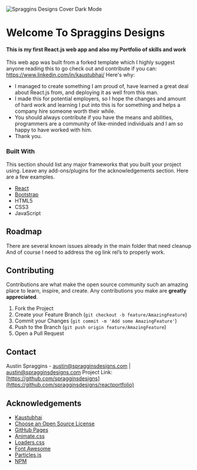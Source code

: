 <!-- PROJECT LOGO -->
![Spraggins Designs Cover Dark Mode](https://github.com/spragginsdesigns/reactportfolio/blob/d47cfba4d7e7e6ac17ddc1cbd3bb7ab0d3be18f5/other/Spraggins%20Designs%20Cover%20Dark%20Mode.jpg)
# Welcome To Spraggins Designs

#### This is my first React.js web app and also my Portfolio of skills and work

<!-- TABLE OF CONTENTS -->
This web app was built from a forked template which I highly suggest anyone reading this to go check out and contribute if you can: https://www.linkedin.com/in/kaustubhai/
Here's why:
* I managed to create something I am proud of, have learned a great deal about React.js from, and deploying it as well from this man. 
* I made this for potential employers, so I hope the changes and amount of hard work and learning I put into this is for something and helps a company hire someone worth their while. 
* You should always contribute if you have the means and abilities, programmers are a community of like-minded individuals and I am so happy to have worked with him. 
* Thank you. 

### Built With

This section should list any major frameworks that you built your project using. Leave any add-ons/plugins for the acknowledgements section. Here are a few examples.
* [React](https://reactjs.org)
* [Bootstrap](https://getbootstrap.com)
* HTML5
* CSS3
* JavaScript

<!-- ROADMAP -->
## Roadmap

There are several known issues already in the main folder that need cleanup
And of course I need to address the og link rel’s to properly work. 
<!-- CONTRIBUTING -->
## Contributing

Contributions are what make the open source community such an amazing place to learn, inspire, and create. Any contributions you make are **greatly appreciated**.

1. Fork the Project
2. Create your Feature Branch (`git checkout -b feature/AmazingFeature`)
3. Commit your Changes (`git commit -m 'Add some AmazingFeature'`)
4. Push to the Branch (`git push origin feature/AmazingFeature`)
5. Open a Pull Request

<!-- CONTACT -->
## Contact
Austin Spraggins - [austin@spragginsdesigns.com](https://www.spragginsdesigns) | austin@spragginsdesigns.com
Project Link: [https://github.com/spragginsdesigns](https://github.com/spragginsdesigns/reactportfolio)

<!-- ACKNOWLEDGEMENTS -->
## Acknowledgements
* [Kaustubhai](https://github.com/kaustubhai)
* [Choose an Open Source License](https://choosealicense.com)
* [GitHub Pages](https://pages.github.com)
* [Animate.css](https://daneden.github.io/animate.css)
* [Loaders.css](https://connoratherton.com/loaders)
* [Font Awesome](https://fontawesome.com)
* [Particles.js](https://vincentgarreau.com/particles.js/)
* [NPM](https://www.npmjs.com/)
